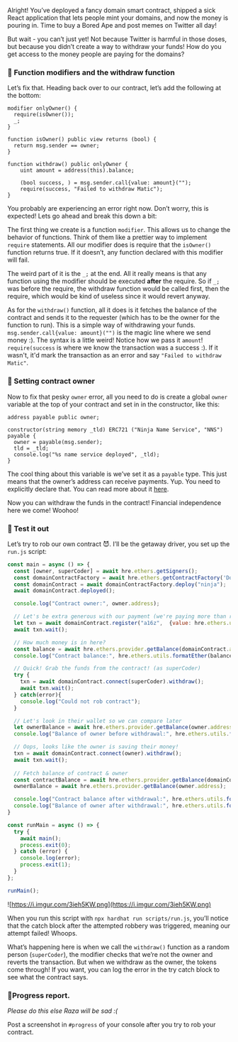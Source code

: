 Alright! You’ve deployed a fancy domain smart contract, shipped a sick React application that lets people mint your domains, and now the money is pouring in. Time to buy a Bored Ape and post memes on Twitter all day!

But wait - you can’t just yet! Not because Twitter is harmful in those doses, but because you didn’t create a way to withdraw your funds! How do you get access to the money people are paying for the domains?

### 👻 Function modifiers and the withdraw function

Let’s fix that. Heading back over to our contract, let’s add the following at the bottom:

```solidity
modifier onlyOwner() {
  require(isOwner());
  _;
}

function isOwner() public view returns (bool) {
  return msg.sender == owner;
}

function withdraw() public onlyOwner {
	uint amount = address(this).balance;
	
	(bool success, ) = msg.sender.call{value: amount}("");
	require(success, "Failed to withdraw Matic");
} 
```

You probably are experiencing an error right now. Don’t worry, this is expected! Lets go ahead and break this down a bit:

The first thing we create is a function `modifier`. This allows us to change the behavior of functions. Think of them like a prettier way to implement `require` statements. All our modifier does is require that the `isOwner()` function returns true. If it doesn’t, any function declared with this modifier will fail.

The weird part of it is the `_;` at the end. All it really means is that any function using the modifier should be executed **after** the require. So if `_;` was before the require, the withdraw function would be called first, then the require, which would be kind of useless since it would revert anyway.

As for the `withdraw()` function, all it does is it fetches the balance of the contract and sends it to the requester (which has to be the owner for the function to run). This is a simple way of withdrawing your funds. `msg.sender.call{value: amount}("")` is the magic line where we send money :). The syntax is a little weird! Notice how we pass it `amount`! `require(success` is where we know the transaction was a success :). If it wasn't, it'd mark the transaction as an error and say `"Failed to withdraw Matic"`.

### 🤠 Setting contract owner

Now to fix that pesky `owner` error, all you need to do is create a global `owner` variable at the top of your contract and set in in the constructor, like this:

```solidity
address payable public owner;

constructor(string memory _tld) ERC721 ("Ninja Name Service", "NNS") payable {
  owner = payable(msg.sender);
  tld = _tld;
  console.log("%s name service deployed", _tld);
}
```

The cool thing about this variable is we’ve set it as a `payable` type. This just means that the owner’s address can receive payments. Yup. You need to explicitly declare that. You can read more about it [here](https://solidity-by-example.org/payable/).

Now you can withdraw the funds in the contract! Financial independence here we come! Woohoo! 

### 🏦 Test it out

Let’s try to rob our own contract 😈. I’ll be the getaway driver, you set up the `run.js` script:

```jsx
const main = async () => {
  const [owner, superCoder] = await hre.ethers.getSigners();
  const domainContractFactory = await hre.ethers.getContractFactory('Domains');
  const domainContract = await domainContractFactory.deploy("ninja");
  await domainContract.deployed();

  console.log("Contract owner:", owner.address);

  // Let's be extra generous with our payment (we're paying more than required)
  let txn = await domainContract.register("a16z",  {value: hre.ethers.utils.parseEther('1234')});
  await txn.wait();

  // How much money is in here?
  const balance = await hre.ethers.provider.getBalance(domainContract.address);
  console.log("Contract balance:", hre.ethers.utils.formatEther(balance));

  // Quick! Grab the funds from the contract! (as superCoder)
  try {
    txn = await domainContract.connect(superCoder).withdraw();
    await txn.wait();
  } catch(error){
    console.log("Could not rob contract");
  }

  // Let's look in their wallet so we can compare later
  let ownerBalance = await hre.ethers.provider.getBalance(owner.address);
  console.log("Balance of owner before withdrawal:", hre.ethers.utils.formatEther(ownerBalance));

  // Oops, looks like the owner is saving their money!
  txn = await domainContract.connect(owner).withdraw();
  await txn.wait();
  
  // Fetch balance of contract & owner
  const contractBalance = await hre.ethers.provider.getBalance(domainContract.address);
  ownerBalance = await hre.ethers.provider.getBalance(owner.address);

  console.log("Contract balance after withdrawal:", hre.ethers.utils.formatEther(contractBalance));
  console.log("Balance of owner after withdrawal:", hre.ethers.utils.formatEther(ownerBalance));
}

const runMain = async () => {
  try {
    await main();
    process.exit(0);
  } catch (error) {
    console.log(error);
    process.exit(1);
  }
};

runMain();
```

![https://i.imgur.com/3ieh5KW.png](https://i.imgur.com/3ieh5KW.png)

When you run this script with `npx hardhat run scripts/run.js`, you’ll notice that the catch block after the attempted robbery was triggered, meaning our attempt failed! Whoops.

What’s happening here is when we call the `withdraw()` function as a random person (`superCoder`), the modifier checks that we’re not the owner and reverts the transaction. But when we withdraw as the owner, the tokens come through! If you want, you can log the error in the try catch block to see what the contract says.

### **🚨Progress report.**

*Please do this else Raza will be sad :(*

Post a screenshot in `#progress` of your console after you try to rob your contract. 
